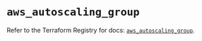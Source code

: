 # `aws_autoscaling_group`

Refer to the Terraform Registry for docs: [`aws_autoscaling_group`](https://registry.terraform.io/providers/hashicorp/aws/6.2.0/docs/resources/autoscaling_group).
